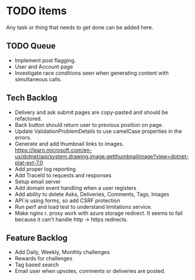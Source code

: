 # TODO items

Any task or thing that needs to get done can be added here.

## TODO Queue
* Implement post flagging.
* User and Account page
* Investigate race conditions seen when generating content with simultaneous calls.

## Tech Backlog

* Delivery and ask submit pages are copy-pasted and should be refactored.
* Back button should return user to previous position on page.
* Update ValidationProblemDetails to use camelCase properties in the errors.
* Generate and add thumbnail links to images. https://learn.microsoft.com/en-us/dotnet/api/system.drawing.image.getthumbnailimage?view=dotnet-plat-ext-7.0
* Add proper log reporting
* Add TraceId to requests and responses
* Setup email server
* Add domain event handling when a user registers
* Add ability to delete Asks, Deliveries, Comments, Tags, Images
* API is using forms, so add CSRF protection
* Run perf and load test to understand limitations service.
* Make nginx r. proxy work with azure storage redirect. It seems to fail because it can't handle http -> https redirects.

## Feature Backlog

* Add Daily, Weekly, Monthly challenges
* Rewards for challenges
* Tag based search
* Email user when upvotes, comments or deliveries are posted.
